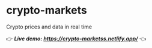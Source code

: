 # crypto-markets
Crypto prices and data in real time


👉 ***Live demo: https://crypto-marketss.netlify.app/*** 👈
